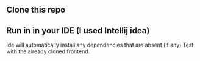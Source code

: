 ## Clone this repo
## Run in in your IDE (I used Intellij idea)
Ide will automatically install any dependencies that are absent (if any)
Test with the already cloned frontend.
